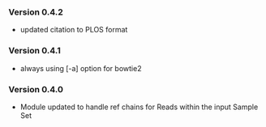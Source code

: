 ### Version 0.4.2
- updated citation to PLOS format

### Version 0.4.1
- always using [-a] option for bowtie2

### Version 0.4.0
- Module updated to handle ref chains for Reads within the input Sample Set
